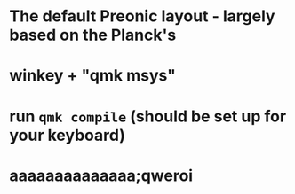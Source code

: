 # The default Preonic layout - largely based on the Planck's

# winkey + "qmk msys"
# run `qmk compile` (should be set up for your keyboard)
# aaaaaaaaaaaaaa;qweroi